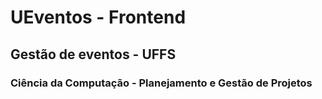 # UEventos - Frontend

## Gestão de eventos - UFFS
### Ciência da Computação - Planejamento e Gestão de Projetos
